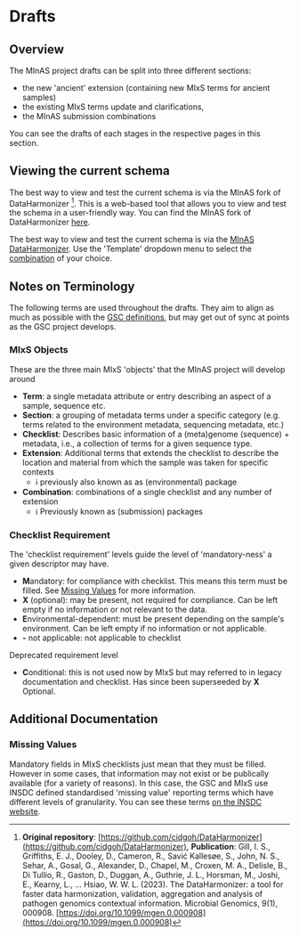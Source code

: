 # Drafts

## Overview

The MInAS project drafts can be split into three different sections:

- the new 'ancient' extension (containing new MIxS terms for ancient samples)
- the existing MIxS terms update and clarifications,
- the MInAS submission combinations

You can see the drafts of each stages in the respective pages in this section.

## Viewing the current schema

The best way to view and test the current schema is via the MInAS fork of DataHarmonizer [^1].
This is a web-based tool that allows you to view and test the schema in a user-friendly way.
You can find the MInAS fork of DataHarmonizer [here](https://www.mixs-minas.org/MInAS-DataHarmonizer/).

The best way to view and test the current schema is via the [MInAS DataHarmonizer](https://www.mixs-minas.org/MInAS-DataHarmonizer/).
Use the 'Template' dropdown menu to select the [combination](combinations.md) of your choice.

## Notes on Terminology

The following terms are used throughout the drafts.
They aim to align as much as possible with the [GSC definitions](http://www.gensc.org/pages/standards-intro.html), but may get out of sync at points as the GSC project develops.

### MIxS Objects

These are the three main MIxS 'objects' that the MInAS project will develop around

- **Term**: a single metadata attribute or entry describing an aspect of a sample, sequence etc.
- **Section**: a grouping of metadata terms under a specific category (e.g. terms related to the environment metadata, sequencing metadata, etc.)
- **Checklist**: Describes basic information of a (meta)genome (sequence) + metadata, i.e., a collection of terms for a given sequence type.
- **Extension**: Additional terms that extends the checklist to describe the location and material from which the sample was taken for specific contexts
  - ℹ️ previously also known as as (environmental) package
- **Combination**: combinations of a single checklist and any number of extension
  - ℹ️ Previously known as (submission) packages

### Checklist Requirement

The 'checklist requirement' levels guide the level of 'mandatory-ness' a given descriptor may have.

- **M**andatory: for compliance with checklist. This means this term must be filled. See [Missing Values](#missing-values) for more information.
- **X** (optional): may be present, not required for compliance. Can be left empty if no information or not relevant to the data.
- **E**nvironmental-dependent: must be present depending on the sample's environment. Can be left empty if no information or not applicable.
- **-** not applicable: not applicable to checklist

Deprecated requirement level

- **C**onditional: this is not used now by MIxS but may referred to in legacy documentation and checklist. Has since been superseeded by **X** Optional.

## Additional Documentation

### Missing Values

Mandatory fields in MIxS checklists just mean that they must be filled. However in some cases, that information may not exist or be publically available (for a variety of reasons). In this case, the GSC and MIxS use INSDC defined standardised 'missing value' reporting terms which have different levels of granularity. You can see these terms [on the INSDC website](https://www.insdc.org/submitting-standards/missing-value-reporting/).

[^1]: **Original repository**: [https://github.com/cidgoh/DataHarmonizer](https://github.com/cidgoh/DataHarmonizer), **Publication**: Gill, I. S., Griffiths, E. J., Dooley, D., Cameron, R., Savić Kallesøe, S., John, N. S., Sehar, A., Gosal, G., Alexander, D., Chapel, M., Croxen, M. A., Delisle, B., Di Tullio, R., Gaston, D., Duggan, A., Guthrie, J. L., Horsman, M., Joshi, E., Kearny, L., … Hsiao, W. W. L. (2023). The DataHarmonizer: a tool for faster data harmonization, validation, aggregation and analysis of pathogen genomics contextual information. Microbial Genomics, 9(1), 000908. [https://doi.org/10.1099/mgen.0.000908](https://doi.org/10.1099/mgen.0.000908)
